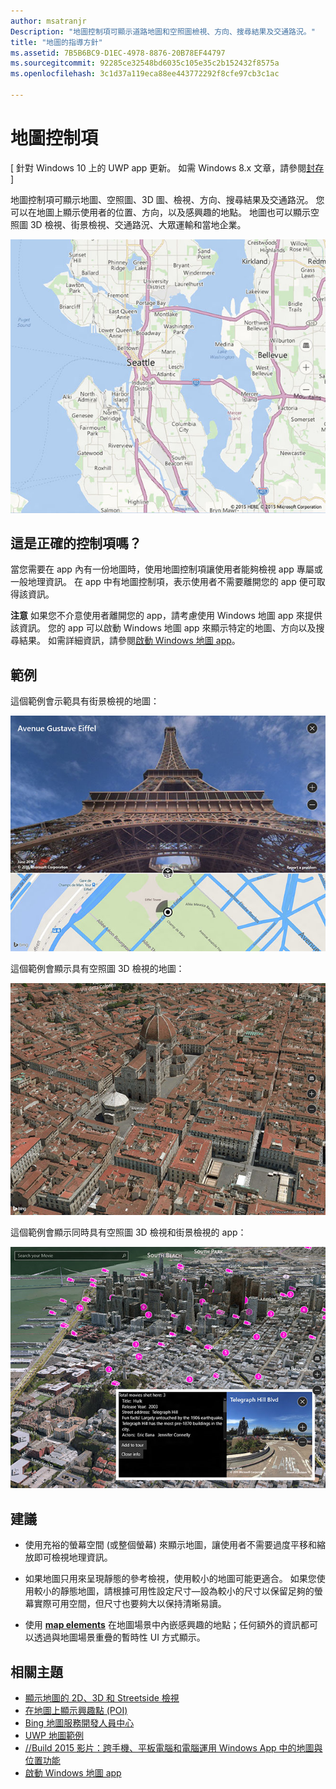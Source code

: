 ```yaml
---
author: msatranjr
Description: "地圖控制項可顯示道路地圖和空照圖檢視、方向、搜尋結果及交通路況。"
title: "地圖的指導方針"
ms.assetid: 7B5B6BC9-D1EC-4978-8876-20B78EF44797
ms.sourcegitcommit: 92285ce32548bd6035c105e35c2b152432f8575a
ms.openlocfilehash: 3c1d37a119eca88ee443772292f8cfe97cb3c1ac

---
```


# 地圖控制項


\[ 針對 Windows 10 上的 UWP app 更新。 如需 Windows 8.x 文章，請參閱[封存](http://go.microsoft.com/fwlink/p/?linkid=619132) \]


地圖控制項可顯示地圖、空照圖、3D 圖、檢視、方向、搜尋結果及交通路況。 您可以在地圖上顯示使用者的位置、方向，以及感興趣的地點。 地圖也可以顯示空照圖 3D 檢視、街景檢視、交通路況、大眾運輸和當地企業。

![地圖基本檢視的範例](./images/win10fa/controls-maps-basic.jpg)

## 這是正確的控制項嗎？


當您需要在 app 內有一份地圖時，使用地圖控制項讓使用者能夠檢視 app 專屬或一般地理資訊。 在 app 中有地圖控制項，表示使用者不需要離開您的 app 便可取得該資訊。

**注意** 如果您不介意使用者離開您的 app，請考慮使用 Windows 地圖 app 來提供該資訊。 您的 app 可以啟動 Windows 地圖 app 來顯示特定的地圖、方向以及搜尋結果。 如需詳細資訊，請參閱[啟動 Windows 地圖 app](https://msdn.microsoft.com/library/windows/apps/mt228341)。

## 範例


這個範例會示範具有街景檢視的地圖：

![地圖控制項街景檢視的範例](./images/win10fa/controls-maps-streetside.jpg)

 

這個範例會顯示具有空照圖 3D 檢視的地圖：

![地圖控制項 3D 檢視的範例](./images/win10fa/controls-maps-3dview.jpg)

 

這個範例會顯示同時具有空照圖 3D 檢視和街景檢視的 app：

![具有街景檢視的 3D 地圖檢視範例](./images/win10fa/controls-maps-3dstreetview.png)


## 建議


-   使用充裕的螢幕空間 (或整個螢幕) 來顯示地圖，讓使用者不需要過度平移和縮放即可檢視地理資訊。

-   如果地圖只用來呈現靜態的參考檢視，使用較小的地圖可能更適合。 如果您使用較小的靜態地圖，請根據可用性設定尺寸—設為較小的尺寸以保留足夠的螢幕實際可用空間，但尺寸也要夠大以保持清晰易讀。

-   使用 [**map elements**](https://msdn.microsoft.com/library/windows/apps/dn637034) 在地圖場景中內嵌感興趣的地點；任何額外的資訊都可以透過與地圖場景重疊的暫時性 UI 方式顯示。

## 相關主題


* [顯示地圖的 2D、3D 和 Streetside 檢視](https://msdn.microsoft.com/library/windows/apps/mt219695)
* [在地圖上顯示興趣點 (POI)](https://msdn.microsoft.com/library/windows/apps/mt219696)
* [Bing 地圖服務開發人員中心](https://www.bingmapsportal.com/)
* [UWP 地圖範例](http://go.microsoft.com/fwlink/p/?LinkId=619977)
* [//Build 2015 影片：跨手機、平板電腦和電腦運用 Windows App 中的地圖與位置功能](https://channel9.msdn.com/Events/Build/2015/2-757)
* [啟動 Windows 地圖 app](https://msdn.microsoft.com/library/windows/apps/mt228341)
 

 







<!--HONumber=Jun16_HO5-->


